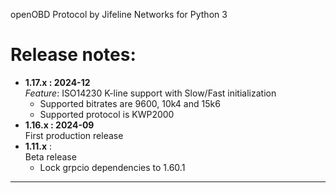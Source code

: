 openOBD Protocol by Jifeline Networks for Python 3

# Release notes:
- **1.17.x : 2024-12**  
  *Feature*: ISO14230 K-line support with Slow/Fast initialization
    - Supported bitrates are 9600, 10k4 and 15k6
    - Supported protocol is KWP2000
- **1.16.x : 2024-09**  
  First production release
- **1.11.x** :  
  Beta release  
  - Lock grpcio dependencies to 1.60.1


---------------------------------------------------------------


